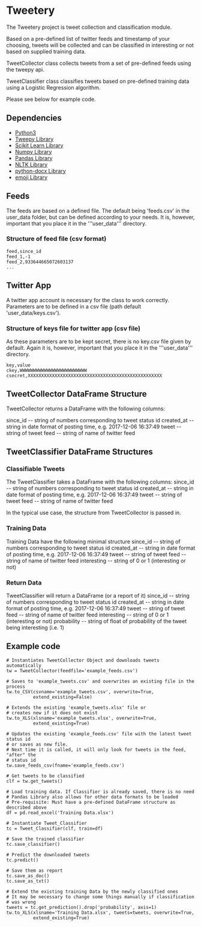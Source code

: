 # Tweetery

The Tweetery project is tweet collection and classification module.

Based on a pre-defined list of twitter feeds and timestamp of your choosing, tweets will be collected and can be classified in interesting or not based on supplied training data.

TweetCollector class collects tweets from a set of pre-defined feeds using the tweepy api.

TweetClassifier class classifies tweets based on pre-defined training data using a Logistic Regression algorithm.

Please see below for example code.

## Dependencies
* [Python3](https://www.python.org/downloads/)
* [Tweepy Library](http://www.tweepy.org/)
* [Scikit Learn Library](http://scikit-learn.org/stable/)
* [Numpy Library](http://www.numpy.org/)
* [Pandas Library](https://pandas.pydata.org/)
* [NLTK Library](http://www.nltk.org/)
* [python-docx Library](https://python-docx.readthedocs.io/en/latest/)
* [emoji Library](https://pypi.python.org/pypi/emoji/)

## Feeds
The feeds are based on a defined file. The default being 'feeds.csv' in the user_data folder, but can be defined according to your needs. It is, however, important that you place it in the '''user_data''' directory.

### Structure of feed file (csv format)
```
feed,since_id 
feed_1,-1 
feed_2,933644665072603137 
...
```

## Twitter App
A twitter app account is necessary for the class to work correctly. Parameters are to be defined in a csv file (path default 'user_data/keys.csv').

### Structure of keys file for twitter app (csv file)
As these parameters are to be kept secret, there is no key.csv file given by default. Again it is, however, important that you place it in the '''user_data''' directory.

```
key,value
ckey,WWWWWWWWWWWWWWWWWWWWWWWWW
csecret,XXXXXXXXXXXXXXXXXXXXXXXXXXXXXXXXXXXXXXXXXXXXXXXXXX
```

## TweetCollector DataFrame Structure
TweetCollector returns a DataFrame with the following columns:

since_id    -- string of numbers corresponding
               to tweet status id
created_at  -- string in date format of posting
               time, e.g. 2017-12-06 16:37:49
tweet       -- string of tweet
feed        -- string of name of twitter feed

## TweetClassifier DataFrame Structures
### Classifiable Tweets
The TweetClassifier takes a DataFrame with the following columns:
since_id    -- string of numbers corresponding
               to tweet status id
created_at  -- string in date format of posting
               time, e.g. 2017-12-06 16:37:49
tweet       -- string of tweet
feed        -- string of name of twitter feed

In the typical use case, the structure from TweetCollector is passed in.

### Training Data
Training Data have the following minimal structure
since_id    -- string of numbers corresponding
               to tweet status id
created_at  -- string in date format of posting
               time, e.g. 2017-12-06 16:37:49
tweet       -- string of tweet
feed        -- string of name of twitter feed
interesting -- string of 0 or 1 (interesting or not)

### Return Data
TweetClassifier will return a DataFrame (or a report of it)
since_id    -- string of numbers corresponding
               to tweet status id
created_at  -- string in date format of posting
               time, e.g. 2017-12-06 16:37:49
tweet       -- string of tweet
feed        -- string of name of twitter feed
interesting -- string of 0 or 1 (interesting or not)
probability -- string of float of probability of the tweet being interesting (i.e. 1)

## Example code
```
# Instantiates TweetCollector Object and downloads tweets automatically
tw = TweetCollector(feedfile='example_feeds.csv')

# Saves to 'example_tweets.csv' and overwrites an existing file in the process
tw.to_CSV(csvname='example_tweets.csv', overwrite=True,
          extend_existing=False)

# Extends the existing 'example_tweets.xlsx' file or
# creates new if it does not exist
tw.to_XLS(xlsname='example_tweets.xlsx', overwrite=True,
          extend_existing=True)

# Updates the existing 'example_feeds.csv' file with the latest tweet status id
# or saves as new file.
# Next time it is called, it will only look for tweets in the feed, "after" the
# status id
tw.save_feeds_csv(fname='example_feeds.csv')

# Get tweets to be classified
clf = tw.get_tweets()

# Load training data. If Classifier is already saved, there is no need
# Pandas Library also allows for other data formats to be loaded
# Pre-requisite: Must have a pre-defined DataFrame structure as described above
df = pd.read_excel('Training Data.xlsx')

# Instantiate Tweet_Classifier
tc = Tweet_Classifier(clf, train=df)

# Save the trained classifier
tc.save_classifier()

# Predict the downloaded tweets
tc.predict()

# Save them as report
tc.save_as_doc()
tc.save_as_txt()

# Extend the existing training Data by the newly classified ones
# It may be necessary to change some things manually if classification
# was wrong
tweets = tc.get_prediction().drop('probability', axis=1)
tw.to_XLS(xlsname='Training Data.xlsx', tweets=tweets, overwrite=True,
          extend_existing=True)
```
